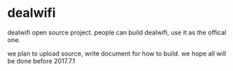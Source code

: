 # dealwifi

dealwifi open source project. people can build dealwifi, use it as the offical one. 

we plan to upload source, write document for how to build. we hope all will be done before 2017.7.1

